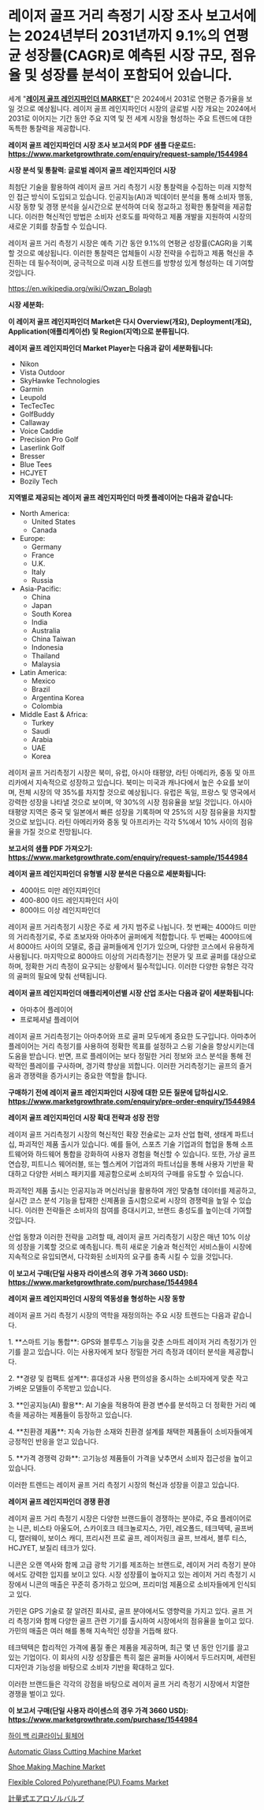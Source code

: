 <p><h1>레이저 골프 거리 측정기 시장 조사 보고서에는 2024년부터 2031년까지 9.1%의 연평균 성장률(CAGR)로 예측된 시장 규모, 점유율 및 성장률 분석이 포함되어 있습니다.</h1></p><p>세계 "<strong><a href="https://www.marketgrowthrate.com/global-laser-golf-rangefinders-market-r1544984">레이저 골프 레인지파인더 MARKET</a></strong>"은 2024에서 2031로 연평균 증가율을 보일 것으로 예상됩니다. 레이저 골프 레인지파인더 시장의 글로벌 시장 개요는 2024에서 2031로 이어지는 기간 동안 주요 지역 및 전 세계 시장을 형성하는 주요 트렌드에 대한 독특한 통찰력을 제공합니다.</p>
<p><strong>레이저 골프 레인지파인더 시장 조사 보고서의 PDF 샘플 다운로드: <a href="https://www.marketgrowthrate.com/enquiry/request-sample/1544984">https://www.marketgrowthrate.com/enquiry/request-sample/1544984</a></strong></p>
<p><strong>시장 분석 및 통찰력: 글로벌 레이저 골프 레인지파인더 시장</strong></p>
<p><p>최첨단 기술을 활용하여 레이저 골프 거리 측정기 시장 통찰력을 수집하는 미래 지향적인 접근 방식이 도입되고 있습니다. 인공지능(AI)과 빅데이터 분석을 통해 소비자 행동, 시장 동향 및 경쟁 분석을 실시간으로 분석하여 더욱 정교하고 정확한 통찰력을 제공합니다. 이러한 혁신적인 방법은 소비자 선호도를 파악하고 제품 개발을 지원하여 시장의 새로운 기회를 창출할 수 있습니다. </p><p>레이저 골프 거리 측정기 시장은 예측 기간 동안 9.1%의 연평균 성장률(CAGR)을 기록할 것으로 예상됩니다. 이러한 통찰력은 업체들이 시장 전략을 수립하고 제품 혁신을 추진하는 데 필수적이며, 궁극적으로 미래 시장 트렌드를 방향성 있게 형성하는 데 기여할 것입니다.</p></p>
<p><a href="%7CAUTHORITHY_DOMAIN_URL%7C">https://en.wikipedia.org/wiki/Owzan_Bolagh</a></p>
<p><strong>시장 세분화:</strong></p>
<p><strong>이 레이저 골프 레인지파인더 Market은 다시 Overview(개요), Deployment(개요), Application(애플리케이션) 및 Region(지역)으로 분류됩니다.</strong></p>
<p><strong>레이저 골프 레인지파인더 Market Player는 다음과 같이 세분화됩니다:</strong></p>
<p><ul><li>Nikon</li><li>Vista Outdoor</li><li>SkyHawke Technologies</li><li>Garmin</li><li>Leupold</li><li>TecTecTec</li><li>GolfBuddy</li><li>Callaway</li><li>Voice Caddie</li><li>Precision Pro Golf</li><li>Laserlink Golf</li><li>Bresser</li><li>Blue Tees</li><li>HCJYET</li><li>Bozily Tech</li></ul></p>
<p><strong>지역별로 제공되는 레이저 골프 레인지파인더 마켓 플레이어는 다음과 같습니다:</strong></p>
<p><ul>
    <li>
        North America:
        <ul>
            <li>United States</li>
            <li>Canada</li>
        </ul>
    </li>
    <li>
        Europe:
        <ul>
            <li>Germany</li>
            <li>France</li>
            <li>U.K.</li>
            <li>Italy</li>
            <li>Russia</li>
        </ul>
    </li>
    <li>
        Asia-Pacific:
        <ul>
            <li>China</li>
            <li>Japan</li>
            <li>South Korea</li>
            <li>India</li>
            <li>Australia</li>
            <li>China Taiwan</li>
            <li>Indonesia</li>
            <li>Thailand</li>
            <li>Malaysia</li>
        </ul>
    </li>
    <li>
        Latin America:
        <ul>
            <li>Mexico</li>
            <li>Brazil</li>
            <li>Argentina Korea</li>
            <li>Colombia</li>
        </ul>
    </li>
    <li>
        Middle East & Africa:
        <ul>
            <li>Turkey</li>
            <li>Saudi</li>
            <li>Arabia</li>
            <li>UAE</li>
            <li>Korea</li>
        </ul>
    </li>
    </ul></p>
<p><p>레이저 골프 거리측정기 시장은 북미, 유럽, 아시아 태평양, 라틴 아메리카, 중동 및 아프리카에서 지속적으로 성장하고 있습니다. 북미는 미국과 캐나다에서 높은 수요를 보이며, 전체 시장의 약 35%를 차지할 것으로 예상됩니다. 유럽은 독일, 프랑스 및 영국에서 강력한 성장을 나타낼 것으로 보이며, 약 30%의 시장 점유율을 보일 것입니다. 아시아 태평양 지역은 중국 및 일본에서 빠른 성장을 기록하며 약 25%의 시장 점유율을 차지할 것으로 보입니다. 라틴 아메리카와 중동 및 아프리카는 각각 5%에서 10% 사이의 점유율을 가질 것으로 전망됩니다.</p></p>
<p><strong>보고서의 샘플 PDF 가져오기: <a href="https://www.marketgrowthrate.com/enquiry/request-sample/1544984">https://www.marketgrowthrate.com/enquiry/request-sample/1544984</a></strong></p>
<p><strong>레이저 골프 레인지파인더 유형별 시장 분석은 다음으로 세분화됩니다:</strong></p>
<p><ul><li>400야드 미만 레인지파인더</li><li>400-800 야드 레인지파인더 사이</li><li>800야드 이상 레인지파인더</li></ul></p>
<p><p>레이저 골프 거리측정기 시장은 주로 세 가지 범주로 나뉩니다. 첫 번째는 400야드 미만의 거리측정기로, 주로 초보자와 아마추어 골퍼에게 적합합니다. 두 번째는 400야드에서 800야드 사이의 모델로, 중급 골퍼들에게 인기가 있으며, 다양한 코스에서 유용하게 사용됩니다. 마지막으로 800야드 이상의 거리측정기는 전문가 및 프로 골퍼를 대상으로 하며, 정확한 거리 측정이 요구되는 상황에서 필수적입니다. 이러한 다양한 유형은 각각의 골퍼의 필요에 맞춰 선택됩니다.</p></p>
<p><strong>레이저 골프 레인지파인더 애플리케이션별 시장 산업 조사는 다음과 같이 세분화됩니다:</strong></p>
<p><ul><li>아마추어 플레이어</li><li>프로페셔널 플레이어</li></ul></p>
<p><p>레이저 골프 거리측정기는 아마추어와 프로 골퍼 모두에게 중요한 도구입니다. 아마추어 플레이어는 거리 측정기를 사용하여 정확한 목표를 설정하고 스윙 기술을 향상시키는데 도움을 받습니다. 반면, 프로 플레이어는 보다 정밀한 거리 정보와 코스 분석을 통해 전략적인 플레이를 구사하며, 경기력 향상을 꾀합니다. 이러한 거리측정기는 골프의 즐거움과 경쟁력을 증가시키는 중요한 역할을 합니다.</p></p>
<p><strong>구매하기 전에 레이저 골프 레인지파인더 시장에 대한 모든 질문에 답하십시오. <a href="https://www.marketgrowthrate.com/enquiry/pre-order-enquiry/1544984">https://www.marketgrowthrate.com/enquiry/pre-order-enquiry/1544984</a></strong></p>
<p><strong>레이저 골프 레인지파인더 시장 확대 전략과 성장 전망</strong></p>
<p><p>레이저 골프 거리측정기 시장의 혁신적인 확장 전술로는 교차 산업 협력, 생태계 파트너십, 파괴적인 제품 출시가 있습니다. 예를 들어, 스포츠 기술 기업과의 협업을 통해 소프트웨어와 하드웨어 통합을 강화하여 사용자 경험을 혁신할 수 있습니다. 또한, 가상 골프 연습장, 피트니스 웨어러블, 또는 헬스케어 기업과의 파트너십을 통해 사용자 기반을 확대하고 다양한 서비스 패키지를 제공함으로써 소비자의 구매를 유도할 수 있습니다.</p><p>파괴적인 제품 출시는 인공지능과 머신러닝을 활용하여 개인 맞춤형 데이터를 제공하고, 실시간 코스 분석 기능을 탑재한 신제품을 출시함으로써 시장의 경쟁력을 높일 수 있습니다. 이러한 전략들은 소비자의 참여를 증대시키고, 브랜드 충성도를 높이는데 기여할 것입니다.</p><p>산업 동향과 이러한 전략을 고려할 때, 레이저 골프 거리측정기 시장은 매년 10% 이상의 성장을 기록할 것으로 예측됩니다. 특히 새로운 기술과 혁신적인 서비스들이 시장에 지속적으로 유입되면서, 다각화된 소비자의 요구를 충족 시킬 수 있을 것입니다.</p></p>
<p><strong>이 보고서 구매(단일 사용자 라이센스의 경우 가격 3660 USD): <a href="https://www.marketgrowthrate.com/purchase/1544984">https://www.marketgrowthrate.com/purchase/1544984</a></strong></p>
<p><strong>레이저 골프 레인지파인더 시장의 역동성을 형성하는 시장 동향</strong></p>
<p><p>레이저 골프 거리 측정기 시장의 역학을 재정의하는 주요 시장 트렌드는 다음과 같습니다.</p><p>1. **스마트 기능 통합**: GPS와 블루투스 기능을 갖춘 스마트 레이저 거리 측정기가 인기를 끌고 있습니다. 이는 사용자에게 보다 정밀한 거리 측정과 데이터 분석을 제공합니다.</p><p>2. **경량 및 컴팩트 설계**: 휴대성과 사용 편의성을 중시하는 소비자에게 맞춘 작고 가벼운 모델들이 주목받고 있습니다.</p><p>3. **인공지능(AI) 활용**: AI 기술을 적용하여 환경 변수를 분석하고 더 정확한 거리 예측을 제공하는 제품들이 등장하고 있습니다.</p><p>4. **친환경 제품**: 지속 가능한 소재와 친환경 설계를 채택한 제품들이 소비자들에게 긍정적인 반응을 얻고 있습니다.</p><p>5. **가격 경쟁력 강화**: 고기능성 제품들이 가격을 낮추면서 소비자 접근성을 높이고 있습니다. </p><p>이러한 트렌드는 레이저 골프 거리 측정기 시장의 혁신과 성장을 이끌고 있습니다.</p></p>
<p><strong>레이저 골프 레인지파인더 경쟁 환경</strong></p>
<p><p>레이저 골프 거리 측정기 시장은 다양한 브랜드들이 경쟁하는 분야로, 주요 플레이어로는 니콘, 비스타 아울도어, 스카이호크 테크놀로지스, 가민, 레오폴드, 테크텍텍, 골프버디, 캘러웨이, 보이스 캐디, 프리시전 프로 골프, 레이저링크 골프, 브레서, 블루 티스, HCJYET, 보질리 테크가 있다.</p><p>니콘은 오랜 역사와 함께 고급 광학 기기를 제조하는 브랜드로, 레이저 거리 측정기 분야에서도 강력한 입지를 보이고 있다. 시장 성장률이 높아지고 있는 레이저 거리 측정기 시장에서 니콘의 매출은 꾸준히 증가하고 있으며, 프리미엄 제품으로 소비자들에게 인식되고 있다.</p><p>가민은 GPS 기술로 잘 알려진 회사로, 골프 분야에서도 영향력을 가지고 있다. 골프 거리 측정기와 함께 다양한 골프 관련 기기를 출시하여 시장에서의 점유율을 높이고 있다. 가민의 매출은 여러 해를 통해 지속적인 성장을 거듭해 왔다.</p><p>테크텍텍은 합리적인 가격에 품질 좋은 제품을 제공하며, 최근 몇 년 동안 인기를 끌고 있는 기업이다. 이 회사의 시장 성장률은 특히 젊은 골퍼들 사이에서 두드러지며, 세련된 디자인과 기능성을 바탕으로 소비자 기반을 확대하고 있다. </p><p>이러한 브랜드들은 각각의 강점을 바탕으로 레이저 골프 거리 측정기 시장에서 치열한 경쟁을 벌이고 있다.</p></p>
<p><strong>이 보고서 구매(단일 사용자 라이센스의 경우 가격 3660 USD): <a href="https://www.marketgrowthrate.com/purchase/1544984">https://www.marketgrowthrate.com/purchase/1544984</a></strong></p>
<p><p><a href="https://medium.com/@owenhamiytll568745/%EC%A0%84%EB%9E%B5%EC%A0%81-%EC%8B%9C%EC%9E%A5-%ED%86%B5%EC%B0%B0%EB%A0%A5-%EA%B8%80%EB%A1%9C%EB%B2%8C-%EA%B3%A0%EB%93%B1%EB%B0%9B%EC%B9%A8-%EB%A6%AC%ED%81%B4%EB%9D%BC%EC%9D%B4%EB%8B%9D-%ED%9C%A0%EC%B2%B4%EC%96%B4-%EC%8B%9C%EC%9E%A5-%ED%99%98%EA%B2%BD-%ED%83%90%EC%83%89-2024-2031-dfe88272e147?postPublishedType=repub">하이 백 리클라이닝 휠체어</a></p><p><a href="https://www.linkedin.com/pulse/automatic-glass-cutting-machine-market2024-2031-industry-dboic?trackingId=CMcpx7aPQYaQn9i2SGTHnA%3D%3D">Automatic Glass Cutting Machine Market</a></p><p><a href="https://www.linkedin.com/pulse/shoe-making-machine-market-strategic-insights-product-evolution-sekhc?trackingId=R43EdeqpS86krbfGrncZFw%3D%3D">Shoe Making Machine Market</a></p><p><a href="https://issuu.com/reportprime-2/docs/flexible-colored-polyurethanepu-foa_639d73c46bc4bd">Flexible Colored Polyurethane(PU) Foams Market</a></p><p><a href="https://medium.com/@erlenegcfeenan/%E6%AC%A1%E3%81%AE%E6%96%87%E3%82%92%E6%97%A5%E6%9C%AC%E8%AA%9E%E3%81%AB%E7%BF%BB%E8%A8%B3%E3%81%97%E3%81%BE%E3%81%99-%E3%83%A1%E3%83%BC%E3%82%BF%E3%83%BC%E4%BB%98%E3%81%8D%E3%82%A8%E3%82%A2%E3%83%AD%E3%82%BE%E3%83%AB%E3%83%90%E3%83%AB%E3%83%96%E5%B8%82%E5%A0%B4%E3%81%AE%E3%82%B5%E3%82%A4%E3%82%BA%E3%82%BF%E3%82%A4%E3%83%97-%E9%87%91%E5%B1%9E%E5%90%88%E9%87%91-%E3%83%97%E3%83%A9%E3%82%B9%E3%83%81%E3%83%83%E3%82%AF-%E3%81%9D%E3%81%AE%E4%BB%96-%E8%A3%BD%E5%93%81-%E6%AE%BA%E8%99%AB%E5%89%A4-%E5%AE%B6%E5%BA%AD%E7%94%A8-automotive-e23a252eed57">計量式エアロゾルバルブ</a></p></p>